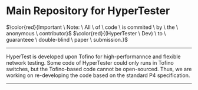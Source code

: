 # Main Repository for HyperTester

$\color{red}{Important \ Note: \ All \ of \ code \ is commited \ by \ the \ anonymous \ contributor}$
$\color{red}{(HyperTester \ Dev) \ to \ guaranteee \ double-blind \ paper \ submission.}$

----
HyperTest is developed upon Tofino for high-performannce and flexible network testing. Some code of HyperTester could only runs in Tofino switches, but the Tofino-based code cannot be open-sourced. Thus, we are working on re-developing the code based on the standard P4 specification.

----


